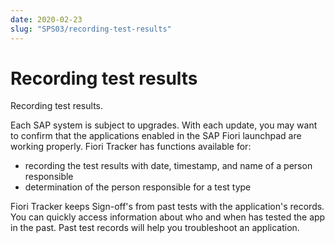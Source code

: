 ```yaml
---
date: 2020-02-23
slug: "SPS03/recording-test-results"
---
```

# Recording test results

Recording test results.

<!-- more -->

Each SAP system is subject to upgrades. With each update, you may want to confirm that the applications enabled in the SAP Fiori launchpad are working properly. Fiori Tracker has functions available for:

- recording the test results with date, timestamp, and name of a person responsible
- determination of the person responsible for a test type

Fiori Tracker keeps Sign-off's from past tests with the application's records. You can quickly access information about who and when has tested the app in the past. Past test records will help you troubleshoot an application.